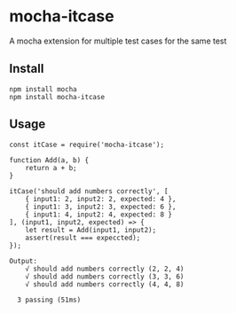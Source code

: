 # mocha-itcase
A mocha extension for multiple test cases for the same test

## Install
```
npm install mocha
npm install mocha-itcase
```

## Usage
```
const itCase = require('mocha-itcase');

function Add(a, b) {
    return a + b;
}

itCase('should add numbers correctly', [
    { input1: 2, input2: 2, expected: 4 },
    { input1: 3, input2: 3, expected: 6 },
    { input1: 4, input2: 4, expected: 8 }
], (input1, input2, expected) => {
    let result = Add(input1, input2);
    assert(result === expeccted);
});

```
```
Output:
    √ should add numbers correctly (2, 2, 4)
    √ should add numbers correctly (3, 3, 6)
    √ should add numbers correctly (4, 4, 8)

  3 passing (51ms)
```
